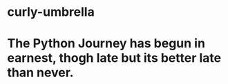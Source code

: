 # curly-umbrella
# The Python Journey has begun in earnest, thogh late but its better late than never.
